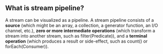 ## What is stream pipeline?
A stream can be visualized as a pipeline. A stream pipeline consists of a **source** (which might be an array, a collection, a generator function, an I/O channel, etc.), **zero or more intermediate operations** (which transform a stream into another stream, such as filter(Predicate)), and a **terminal operation** (which produces a result or side-effect, such as count() or forEach(Consumer)).
